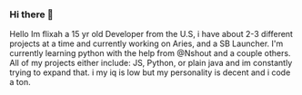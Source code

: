 ### Hi there 👋

<!--
**Flixah/Flixah** is a ✨ _special_ ✨ repository because its `README.md` (this file) appears on your GitHub profile.

Here are some ideas to get you started:

- 🔭 I’m currently working on ...
- 🌱 I’m currently learning ...
- 👯 I’m looking to collaborate on ...
- 🤔 I’m looking for help with ...
- 💬 Ask me about ...
- 📫 How to reach me: ...
- 😄 Pronouns: ...
- ⚡ Fun fact: ...
-->Hello Im flixah a 15 yr old Developer from the U.S, i have about 2-3 different projects at a time and currently working on Aries, and a SB Launcher. I'm currently learning python with the help from @Nshout and a couple others. All of my projects either include: JS, Python, or plain java and im constantly trying to expand that. i my iq is low but my personality is decent and i code a ton.
